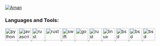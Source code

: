 [![Aman](https://github-readme-stats.vercel.app/api?username=amanuel2&show_icons=true)](https://github.com/amanuel2/github-readme-stats)


<h3 align="left">Languages and Tools:</h3>
<p align="left"> 
     <a href="https://www.python.org" target="_blank"> <img src="https://www.vectorlogo.zone/logos/python/python-icon.svg" alt="python" width="40" height="40"/> </a> 
     <a href="https://developer.mozilla.org/en-US/docs/Web/JavaScript" target="_blank"> <img src="https://upload.vectorlogo.zone/logos/javascript/images/239ec8a4-163e-4792-83b6-3f6d96911757.svg" alt="javascript" width="40" height="40"/> </a>
 <a href="https://cplusplus.com/" target="_blank"> <img src="https://cdn.worldvectorlogo.com/logos/c.svg" alt="rust" width="40" height="40"/> </a>
 <a href="https://www.rust-lang.org/" target="_blank"> <img src="https://upload.wikimedia.org/wikipedia/commons/thumb/0/0f/Original_Ferris.svg/1024px-Original_Ferris.svg.png" alt="rust" width="50" height="40"/> </a>
     <a href="https://www.swift.org/" target="_blank"> <img src="https://www.svgrepo.com/show/452110/swift.svg" alt="swift" width="40" height="40"/> </a>
          <a href="https://golang.org/" target="_blank"> <img src="https://www.vectorlogo.zone/logos/golang/golang-official.svg" alt="go" width="40" height="40"/> </a>
     <a href="https://www.ziglang.org/" target="_blank">   <img src="https://www.vectorlogo.zone/logos/ziglang/ziglang-icon.svg" alt="rust" width="40" height="40"/> </a>
     <a href="https://www.linux.org/" target="_blank"> <img src="https://www.vectorlogo.zone/logos/linux/linux-icon.svg" alt="linux" width="40" height="40"/> </a>
     <a href="https://www.freebsd.org/" target="_blank"> <img src="https://www.vectorlogo.zone/logos/freebsd/freebsd-icon.svg" alt="bsd" width="40" height="40"/> </a>   
     <a href="https://www.llvm.org/" target="_blank"> <img src="https://llvm.org/img/LLVMWyvernSmall.png" alt="bsd" width="40" height="40"/> </a>   
     <a href="https://www.arduino.cc/" target="_blank"> <img src="https://www.vectorlogo.zone/logos/arduino/arduino-icon.svg" alt="bsd" width="40" height="40"/> </a>   
</p>

